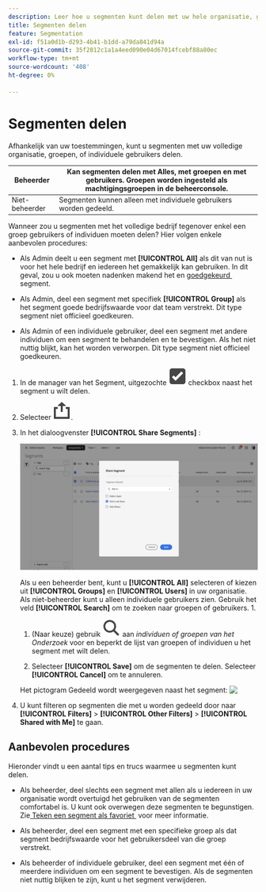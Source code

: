 ```yaml
---
description: Leer hoe u segmenten kunt delen met uw hele organisatie, groepen of individuele gebruikers.
title: Segmenten delen
feature: Segmentation
exl-id: f51a0d1b-d293-4b41-b1dd-a79da841d94a
source-git-commit: 35f2812c1a1a4eed090e04d67014fcebf88a80ec
workflow-type: tm+mt
source-wordcount: '408'
ht-degree: 0%

---
```


# Segmenten delen

Afhankelijk van uw toestemmingen, kunt u segmenten met uw volledige organisatie, groepen, of individuele gebruikers delen.

| Beheerder | Kan segmenten delen met Alles, met groepen en met gebruikers. Groepen worden ingesteld als machtigingsgroepen in de beheerconsole. |
|---|---|
| Niet-beheerder | Segmenten kunnen alleen met individuele gebruikers worden gedeeld. |

Wanneer zou u segmenten met het volledige bedrijf tegenover enkel een groep gebruikers of individuen moeten delen? Hier volgen enkele aanbevolen procedures:

* Als Admin deelt u een segment met **[!UICONTROL All]** als dit van nut is voor het hele bedrijf en iedereen het gemakkelijk kan gebruiken. In dit geval, zou u ook moeten nadenken makend het en [&#x200B; goedgekeurd &#x200B;](/help/components/segmentation/segmentation-workflow/seg-approve.md) segment.

* Als Admin, deel een segment met specifiek **[!UICONTROL Group]** als het segment goede bedrijfswaarde voor dat team verstrekt. Dit type segment niet officieel goedkeuren.
* Als Admin of een individuele gebruiker, deel een segment met andere individuen om een segment te behandelen en te bevestigen. Als het niet nuttig blijkt, kan het worden verworpen. Dit type segment niet officieel goedkeuren.

1. In de manager van het Segment, uitgezochte ![&#x200B; SelectBox &#x200B;](/help/assets/icons/SelectBox.svg) checkbox naast het segment u wilt delen.
1. Selecteer ![&#x200B; Aandeel &#x200B;](/help/assets/icons/Share.svg).
1. In het dialoogvenster **[!UICONTROL Share Segments]** :

   ![Segmenten delen](assets/share-segments-dialog.png)

   Als u een beheerder bent, kunt u **[!UICONTROL All]** selecteren of kiezen uit **[!UICONTROL Groups]** en **[!UICONTROL Users]** in uw organisatie. Als niet-beheerder kunt u alleen individuele gebruikers zien. Gebruik het veld **[!UICONTROL Search]** om te zoeken naar groepen of gebruikers. 1.

   1. (Naar keuze) gebruik ![&#x200B; Onderzoek &#x200B;](/help/assets/icons/Search.svg) aan *individuen of groepen van het Onderzoek* voor en beperkt de lijst van groepen of individuen u het segment met wilt delen.

   1. Selecteer **[!UICONTROL Save]** om de segmenten te delen. Selecteer **[!UICONTROL Cancel]** om te annuleren.




   Het pictogram Gedeeld wordt weergegeven naast het segment: ![&#x200B; &#x200B;](https://spectrum.adobe.com/static/icons/workflow_18/Smock_Share_18_N.svg)

1. U kunt filteren op segmenten die met u worden gedeeld door naar **[!UICONTROL Filters]** > **[!UICONTROL Other Filters]** > **[!UICONTROL Shared with Me]** te gaan.

## Aanbevolen procedures

Hieronder vindt u een aantal tips en trucs waarmee u segmenten kunt delen.

* Als beheerder, deel slechts een segment met allen als u iedereen in uw organisatie wordt overtuigd het gebruiken van de segmenten comfortabel is. U kunt ook overwegen deze segmenten te begunstigen. Zie [&#x200B; Teken een segment als favoriet &#x200B;](t-seg-favorite.md) voor meer informatie.

* Als beheerder, deel een segment met een specifieke groep als dat segment bedrijfswaarde voor het gebruikersdeel van die groep verstrekt.

* Als beheerder of individuele gebruiker, deel een segment met één of meerdere individuen om een segment te bevestigen. Als de segmenten niet nuttig blijken te zijn, kunt u het segment verwijderen.
